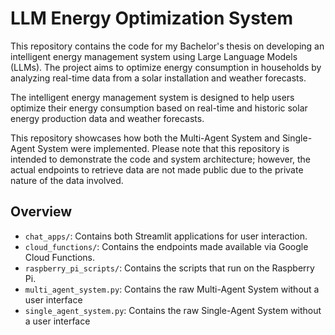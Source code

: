 # LLM Energy Optimization System

This repository contains the code for my Bachelor's thesis on developing an intelligent energy management system using Large Language Models (LLMs). The project aims to optimize energy consumption in households by analyzing real-time data from a solar installation and weather forecasts.

The intelligent energy management system is designed to help users optimize their energy consumption based on real-time and historic solar energy production data and weather forecasts.

This repository showcases how both the Multi-Agent System and Single-Agent System were implemented. Please note that this repository is intended to demonstrate the code and system architecture; however, the actual endpoints to retrieve data are not made public due to the private nature of the data involved.

## Overview

- `chat_apps/`: Contains both Streamlit applications for user interaction.
- `cloud_functions/`: Contains the endpoints made available via Google Cloud Functions.
- `raspberry_pi_scripts/`: Contains the scripts that run on the Raspberry Pi.
- `multi_agent_system.py`: Contains the raw Multi-Agent System without a user interface 
- `single_agent_system.py`: Contains the raw Single-Agent System without a user interface 
